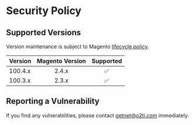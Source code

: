 # Security Policy

## Supported Versions

Version maintenance is subject to Magento [lifecycle policy](https://devdocs.magento.com/release/lifecycle-policy.html).

| Version | Magento Version      | Supported            |
| ------- | :------------------: | :------------------: |
| 100.4.x | 2.4.x                | :white_check_mark:   |
| 100.3.x | 2.3.x                | :white_check_mark:   |

## Reporting a Vulnerability

If you find any vulnerabilities, please contact getnet@o2ti.com immediately.
